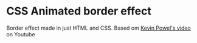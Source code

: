 # CSS Animated border effect
Border effect made in just HTML and CSS. Based om [Kevin Powel's video](https://www.youtube.com/watch?v=fcnDBP3k3BE&t=1660s) on Youtube

